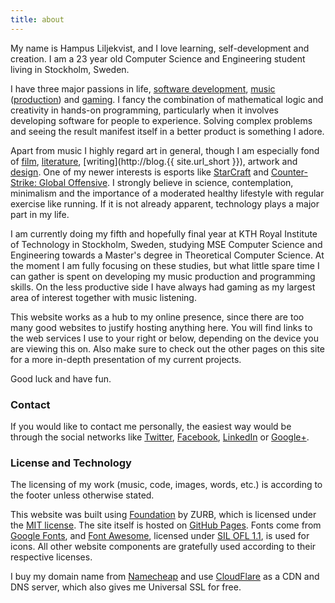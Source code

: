 ```yaml
---
title: about
---
```


My name is Hampus Liljekvist, and I love learning, self-development and
creation. I am a 23 year old Computer Science and Engineering student living in
Stockholm, Sweden.

I have three major passions in life,
[software development](https://github.com/hlilje),
[music](https://open.spotify.com/user/vaexelverkan)
([production](https://soundcloud.com/hlilje)) and
[gaming](http://steamcommunity.com/id/hlilje).
I fancy the combination of mathematical logic and creativity in hands-on
programming, particularly when it involves developing software for people to
experience. Solving complex problems and seeing the result manifest itself in a
better product is something I adore.

Apart from music I highly regard art in general, though I am especially fond
of [film](http://www.imdb.com/user/ur59667738/),
[literature](https://www.goodreads.com/user/show/41880573-hampus-liljekvist),
[writing](http://blog.{{ site.url_short }}),
artwork and [design](https://www.flickr.com/people/hlilje/).
One of my newer interests is esports like
[StarCraft](https://www.reddit.com/r/starcraft/) and
[Counter-Strike: Global Offensive](https://www.reddit.com/r/GlobalOffensive/).
I strongly believe in science, contemplation, minimalism and the importance of
a moderated healthy lifestyle with regular exercise like running. If it is not
already apparent, technology plays a major part in my life.

I am currently doing my fifth and hopefully final year at KTH Royal Institute of
Technology in Stockholm, Sweden, studying MSE Computer Science and Engineering
towards a Master's degree in Theoretical Computer Science. At the moment I am
fully focusing on these studies, but what little spare time I can gather is
spent on developing my music production and programming skills. On the less
productive side I have always had gaming as my largest area of interest
together with music listening.

This website works as a hub to my online presence, since there are too many
good websites to justify hosting anything here. You will find links to the web
services I use to your right or below, depending on the device you are viewing
this on. Also make sure to check out the other pages on this site for a more
in-depth presentation of my current projects.

Good luck and have fun.

### Contact

If you would like to contact me personally, the easiest way would be through
the social networks like [Twitter](https://twitter.com/hlilje),
[Facebook](https://www.facebook.com/hampusliljekvist),
[LinkedIn](https://www.linkedin.com/pub/hampus-liljekvist/46/72/902) or
[Google+](https://plus.google.com/+HampusLiljekvist).

### License and Technology

The licensing of my work (music, code, images, words, etc.) is according to the
footer unless otherwise stated.

This website was built using [Foundation](http://foundation.zurb.com/) by ZURB,
which is licensed under the [MIT license](http://opensource.org/licenses/MIT).
The site itself is hosted on [GitHub Pages](https://pages.github.com/). Fonts
come from [Google Fonts](https://www.google.com/fonts), and
[Font Awesome](http://fortawesome.github.io/Font-Awesome/), licensed under
[SIL OFL 1.1](http://scripts.sil.org/OFL), is used for icons. All other website
components are gratefully used according to their respective licenses.

I buy my domain name from [Namecheap](https://www.namecheap.com/) and use
[CloudFlare](https://www.cloudflare.com/) as a CDN and DNS server, which also
gives me Universal SSL for free.
